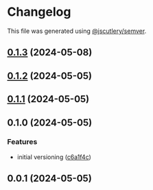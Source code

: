 # Changelog

This file was generated using [@jscutlery/semver](https://github.com/jscutlery/semver).

## [0.1.3](https://github.com/CIRI2-s6/ciri2-app/compare/pc-microservice-0.1.2...pc-microservice-0.1.3) (2024-05-08)

## [0.1.2](https://github.com/CIRI2-s6/ciri2-app/compare/pc-microservice-0.1.1...pc-microservice-0.1.2) (2024-05-05)

## [0.1.1](https://github.com/CIRI2-s6/ciri2-app/compare/pc-microservice-0.1.0...pc-microservice-0.1.1) (2024-05-05)

## 0.1.0 (2024-05-05)


### Features

* initial versioning ([c6a1f4c](https://github.com/CIRI2-s6/ciri2-app/commit/c6a1f4c65429deab4e2e317c18e97b14ed4622dc))

## 0.0.1 (2024-05-05)
